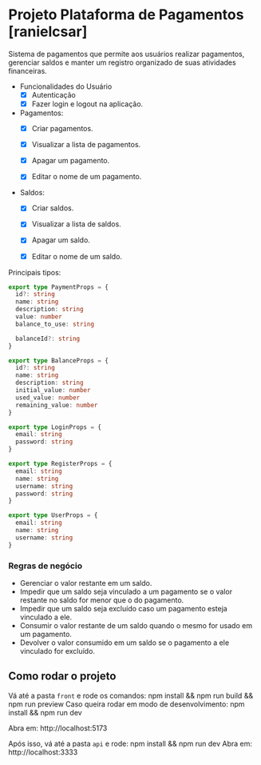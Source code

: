 # Projeto Plataforma de Pagamentos [ranielcsar]

Sistema de pagamentos que permite aos usuários realizar pagamentos, gerenciar saldos e manter um registro organizado de suas atividades financeiras.

- Funcionalidades do Usuário
  - [x] Autenticação
  - [x] Fazer login e logout na aplicação.

- Pagamentos:
  - [x] Criar pagamentos.
  - [x] Visualizar a lista de pagamentos.
  - [x] Apagar um pagamento.
  - [x] Editar o nome de um pagamento.

      
- Saldos:
  - [x] Criar saldos.
  - [x] Visualizar a lista de saldos.
  - [x] Apagar um saldo.
  - [x] Editar o nome de um saldo.
 

Principais tipos:
```ts
export type PaymentProps = {
  id?: string
  name: string
  description: string
  value: number
  balance_to_use: string

  balanceId?: string
}

export type BalanceProps = {
  id?: string
  name: string
  description: string
  initial_value: number
  used_value: number
  remaining_value: number
}

export type LoginProps = {
  email: string
  password: string
}

export type RegisterProps = {
  email: string
  name: string
  username: string
  password: string
}

export type UserProps = {
  email: string
  name: string
  username: string
}
```

### Regras de negócio
- Gerenciar o valor restante em um saldo.
- Impedir que um saldo seja vinculado a um pagamento se o valor restante no saldo for menor que o do pagamento.
- Impedir que um saldo seja excluído caso um pagamento esteja vinculado a ele.
- Consumir o valor restante de um saldo quando o mesmo for usado em um pagamento.
- Devolver o valor consumido em um saldo se o pagamento a ele vinculado for excluído.

## Como rodar o projeto
Vá até a pasta `front` e rode os comandos: npm install && npm run build && npm run preview
Caso queira rodar em modo de desenvolvimento: npm install && npm run dev

Abra em: http://localhost:5173

Após isso, vá até a pasta `api` e rode: npm install && npm run dev
Abra em: http://localhost:3333
